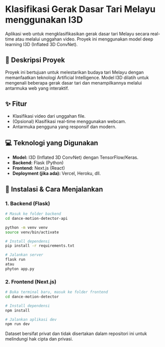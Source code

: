# Klasifikasi Gerak Dasar Tari Melayu menggunakan I3D
Aplikasi web untuk mengklasifikasikan gerak dasar tari Melayu secara real-time atau melalui unggahan video. Proyek ini menggunakan model deep learning I3D (Inflated 3D ConvNet).

## 📜 Deskripsi Proyek
Proyek ini bertujuan untuk melestarikan budaya tari Melayu dengan memanfaatkan teknologi Artificial Intelligence. Model I3D dilatih untuk mengenali beberapa gerak dasar tari dan menampilkannya melalui antarmuka web yang interaktif.

## ✨ Fitur
- Klasifikasi video dari unggahan file.
- (Opsional) Klasifikasi real-time menggunakan webcam.
- Antarmuka pengguna yang responsif dan modern.

## 💻 Teknologi yang Digunakan
- **Model:** I3D (Inflated 3D ConvNet) dengan TensorFlow/Keras.
- **Backend:** Flask (Python)
- **Frontend:** Next.js (React)
- **Deployment (jika ada):** Vercel, Heroku, dll.
## 🚀 Instalasi & Cara Menjalankan
### **1. Backend (Flask)**
```bash
# Masuk ke folder backend
cd dance-motion-detector-api

python -m venv venv
source venv/bin/activate 

# Install dependensi
pip install -r requirements.txt

# Jalankan server
flask run 
atau 
phyton app.py
```
### **2. Frontend (Next.js)**
```bash
# Buka terminal baru, masuk ke folder frontend
cd dance-motion-detector

# Install dependensi
npm install

# Jalankan aplikasi dev
npm run dev
```

Dataset bersifat privat dan tidak disertakan dalam repositori ini untuk melindungi hak cipta dan privasi.